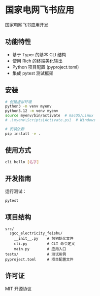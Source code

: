 # 国家电网飞书应用

国家电网飞书应用开发

## 功能特性

- 基于 Typer 的基本 CLI 结构
- 使用 Rich 的终端美化输出
- Python 项目配置 (pyproject.toml)
- 集成 pytest 测试框架

## 安装

```bash
# 创建虚拟环境
python3 -m venv myenv
python3.12 -m venv myenv
source myenv/bin/activate  # macOS/Linux
# .\myenv\Scripts\Activate.ps1  # Windows

# 安装依赖
pip install -e .
```

## 使用方式

```bash
cli hello [名字]
```

## 开发指南

运行测试：
```bash
pytest
```

## 项目结构

```
src/
  sgcc_electricity_feishu/
    __init__.py    # 包初始化文件
    cli.py         # CLI 命令定义
    main.py        # 应用入口
tests/             # 测试用例
pyproject.toml     # 项目配置文件
```

## 许可证

MIT 开源协议
